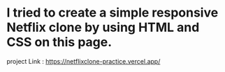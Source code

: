 #    I tried to create a simple responsive  Netflix clone by using HTML and CSS on this page.
project Link : https://netflixclone-practice.vercel.app/

